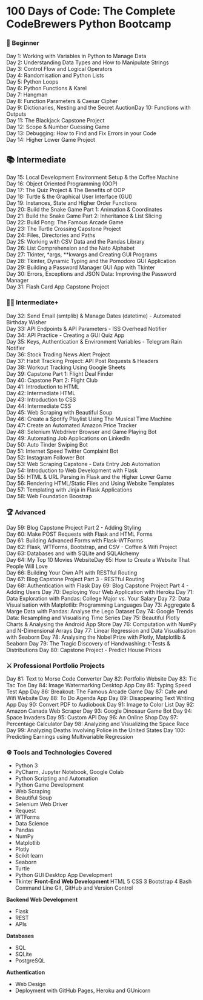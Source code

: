 # 100 Days of Code: The Complete CodeBrewers Python Bootcamp

### 🔰 Beginner
Day 1: Working with Variables in Python to Manage Data <br> 
Day 2: Understanding Data Types and How to Manipulate Strings <br> 
Day 3: Control Flow and Logical Operators  
Day 4: Randomisation and Python Lists <br>
Day 5: Python Loops <br> 
Day 6: Python Functions & Karel <br>
Day 7: Hangman <br> 
Day 8: Function Parameters & Caesar Cipher <br> 
Day 9: Dictionaries, Nesting and the Secret AuctionDay 10: Functions with Outputs <br> 
Day 11: The Blackjack Capstone Project <br> 
Day 12: Scope & Number Guessing Game<br> 
Day 13: Debugging: How to Find and Fix Errors in your Code<br> 
Day 14: Higher Lower Game Project<br> 

## 📚 Intermediate
Day 15: Local Development Environment Setup & the Coffee Machine<br> 
Day 16: Object Oriented Programming (OOP)<br> 
Day 17: The Quiz Project & The Benefits of OOP<br> 
Day 18: Turtle & the Graphical User Interface (GUI)<br> 
Day 19: Instances, State and Higher Order Functions<br> 
Day 20: Build the Snake Game Part 1: Animation & Coordinates<br> 
Day 21: Build the Snake Game Part 2: Inheritance & List Slicing<br> 
Day 22: Build Pong: The Famous Arcade Game<br> 
Day 23: The Turtle Crossing Capstone Project<br> 
Day 24: Files, Directories and Paths<br> 
Day 25: Working with CSV Data and the Pandas Library<br> 
Day 26: List Comprehension and the Nato Alphabet<br> 
Day 27: Tkinter, *args, **kwargs and Creating GUI Programs<br> 
Day 28: Tkinter, Dynamic Typing and the Pomodoro GUI Application<br> 
Day 29: Building a Password Manager GUI App with Tkinter<br> 
Day 30: Errors, Exceptions and JSON Data: Improving the Password Manager<br> 
Day 31: Flash Card App Capstone Project<br> 

### 👨‍💻 Intermediate+
Day 32: Send Email (smtplib) & Manage Dates (datetime) - Automated Birthday Wisher<br> 
Day 33: API Endpoints & API Parameters - ISS Overhead Notifier<br> 
Day 34: API Practice - Creating a GUI Quiz App<br> 
Day 35: Keys, Authentication & Environment Variables - Telegram Rain Notifier<br> 
Day 36: Stock Trading News Alert Project<br> 
Day 37: Habit Tracking Project: API Post Requests & Headers<br> 
Day 38: Workout Tracking Using Google Sheets<br> 
Day 39: Capstone Part 1: Flight Deal Finder<br> 
Day 40: Capstone Part 2: Flight Club<br> 
Day 41: Introduction to HTML<br> 
Day 42: Intermediate HTML<br> 
Day 43: Introduction to CSS<br> 
Day 44: Intermediate CSS<br> 
Day 45: Web Scraping with Beautiful Soup<br> 
Day 46: Create a Spotify Playlist Using The Musical Time Machine<br> 
Day 47: Create an Automated Amazon Price Tracker<br> 
Day 48: Selenium Webdriver Browser and Game Playing Bot<br> 
Day 49: Automating Job Applications on LinkedIn<br> 
Day 50: Auto Tinder Swiping Bot<br> 
Day 51: Internet Speed Twitter Complaint Bot<br> 
Day 52: Instagram Follower Bot<br> 
Day 53: Web Scraping Capstone - Data Entry Job Automation<br> 
Day 54: Introduction to Web Development with Flask<br> 
Day 55: HTML & URL Parsing in Flask and the Higher Lower Game<br> 
Day 56: Rendering HTML/Static Files and Using Website Templates<br> 
Day 57: Templating with Jinja in Flask Applications<br> 
Day 58: Web Foundation Boostrap<br> 

### 🏆 Advanced
Day 59: Blog Capstone Project Part 2 - Adding Styling<br> 
Day 60: Make POST Requests with Flask and HTML Forms<br> 
Day 61: Building Advanced Forms with Flask-WTForms<br> 
Day 62: Flask, WTForms, Bootstrap, and CSV - Coffee & Wifi Project<br> 
Day 63: Databases and with SQLite and SQLAlchemy<br> 
Day 64: My Top 10 Movies WebsiteDay 65: How to Create a Website That People Will Love<br> 
Day 66: Building Your Own API with RESTful Routing<br> 
Day 67: Blog Capstone Project Part 3 - RESTful Routing<br> 
Day 68: Authentication with Flask
Day 69: Blog Capstone Project Part 4 - Adding Users
Day 70: Deploying Your Web Application with Heroku
Day 71: Data Exploration with Pandas: College Major vs. Your Salary
Day 72: Data Visualisation with Matplotlib: Programming Languages
Day 73: Aggregate & Marge Data with Pandas: Analyse the Lego Dataset
Day 74: Google Trends Data: Resampling and Visualising Time Series
Day 75: Beautiful Plotly Charts & Analysing the Android App Store
Day 76: Computation with NumPy and N-Dimensional Arrays
Day 77: Linear Regression and Data Visualisation with Seaborn
Day 78: Analysing the Nobel Prize with Plotly, Matplotlib & Seaborn
Day 79: The Tragic Discovery of Handwashing: t-Tests & Distributions
Day 80: Capstone Project - Predict House Prices

### ⚔ Professional Portfolio Projects
Day 81: Text to Morse Code Converter
Day 82: Portfolio Website
Day 83: Tic Tac Toe
Day 84: Image Watermarking Desktop App
Day 85: Typing Speed Test App
Day 86: Breakout: The Famous Arcade Game
Day 87: Cafe and Wifi Website
Day 88: To Do Agenda App
Day 89: Disappearing Text Writing App
Day 90: Convert PDF to Audiobook
Day 91: Image to Color List
Day 92: Amazon Canada Web Scraper
Day 93: Google Dinosaur Game Bot
Day 94: Space Invaders
Day 95: Custom API
Day 96: An Online Shop
Day 97: Percentage Calculator
Day 98: Analyzing and Visualizing the Space Race
Day 99: Analyzing Deaths Involving Police in the United States
Day 100: Predicting Earnings using Multivariable Regression

### ⚙ Tools and Technologies Covered
- Python 3
- PyCharm, Jupyter Notebook, Google Colab
- Python Scripting and Automation
- Python Game Development
- Web Scraping
- Beautiful Soup
- Selenium Web Driver
- Request
- WTForms
- Data Science
- Pandas
- NumPy
- Matplotlib
- Plotly
- Scikit learn
- Seaborn
- Turtle
- Python GUI Desktop App Development
- Tkinter
**Front-End Web Development**
HTML 5
CSS 3
Bootstrap 4
Bash Command Line
Git, GitHub and Version Control

**Backend Web Development**
- Flask
- REST
- APIs

**Databases**
- SQL 
- SQLite
- PostgreSQL

**Authentication**
- Web Design
- Deployment with GitHub Pages, Heroku and GUnicorn
